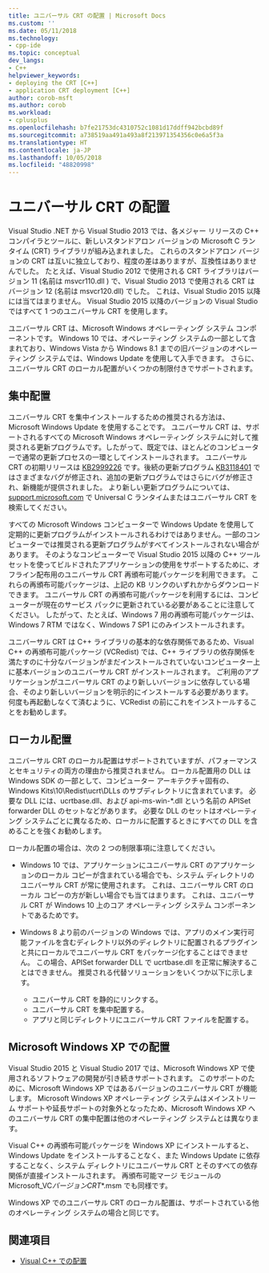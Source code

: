 ```yaml
---
title: ユニバーサル CRT の配置 | Microsoft Docs
ms.custom: ''
ms.date: 05/11/2018
ms.technology:
- cpp-ide
ms.topic: conceptual
dev_langs:
- C++
helpviewer_keywords:
- deploying the CRT [C++]
- application CRT deployment [C++]
author: corob-msft
ms.author: corob
ms.workload:
- cplusplus
ms.openlocfilehash: b7fe21753dc4310752c1081d17ddff942bcbd89f
ms.sourcegitcommit: a738519aa491a493a8f213971354356c0e6a5f3a
ms.translationtype: HT
ms.contentlocale: ja-JP
ms.lasthandoff: 10/05/2018
ms.locfileid: "48820998"
---
```

# <a name="universal-crt-deployment"></a>ユニバーサル CRT の配置

Visual Studio .NET から Visual Studio 2013 では、各メジャー リリースの C++ コンパイラとツールに、新しいスタンドアロン バージョンの Microsoft C ランタイム (CRT) ライブラリが組み込まれました。 これらのスタンドアロン バージョンの CRT は互いに独立しており、程度の差はありますが、互換性はありませんでした。 たとえば、Visual Studio 2012 で使用される CRT ライブラリはバージョン 11 (名前は msvcr110.dll ) で、Visual Studio 2013 で使用される CRT はバージョン 12 (名前は msvcr120.dll) でした。 これは、Visual Studio 2015 以降には当てはまりません。 Visual Studio 2015 以降のバージョンの Visual Studio ではすべて 1 つのユニバーサル CRT を使用します。

ユニバーサル CRT は、Microsoft Windows オペレーティング システム コンポーネントです。 Windows 10 では、オペレーティング システムの一部として含まれており、Windows Vista から Windows 8.1 までの旧バージョンのオペレーティング システムでは、Windows Update を使用して入手できます。 さらに、ユニバーサル CRT のローカル配置がいくつかの制限付きでサポートされます。

## <a name="central-deployment"></a>集中配置

ユニバーサル CRT を集中インストールするための推奨される方法は、Microsoft Windows Update を使用することです。 ユニバーサル CRT は、サポートされるすべての Microsoft Windows オペレーティング システムに対して推奨される更新プログラムです。したがって、既定では、ほとんどのコンピューターで通常の更新プロセスの一環としてインストールされます。 ユニバーサル CRT の初期リリースは [KB2999226](https://support.microsoft.com/kb/2999226) です。後続の更新プログラム [KB3118401](https://support.microsoft.com/kb/3118401) ではさまざまなバグが修正され、追加の更新プログラムではさらにバグが修正され、新機能が提供されました。 より新しい更新プログラムについては、[support.microsoft.com](https://support.microsoft.com) で Universal C ランタイムまたはユニバーサル CRT を検索してください。

すべての Microsoft Windows コンピューターで Windows Update を使用して定期的に更新プログラムがインストールされるわけではありません。一部のコンピューターでは推奨される更新プログラムがすべてインストールされない場合があります。 そのようなコンピューターで Visual Studio 2015 以降の C++ ツールセットを使ってビルドされたアプリケーションの使用をサポートするために、オフライン配布用のユニバーサル CRT 再頒布可能パッケージを利用できます。 これらの再頒布可能パッケージは、上記の KB リンクのいずれかからダウンロードできます。 ユニバーサル CRT の再頒布可能パッケージを利用するには、コンピューターが現在のサービス パックに更新されている必要があることに注意してください。 したがって、たとえば、Windows 7 用の再頒布可能パッケージは、Windows 7 RTM ではなく、Windows 7 SP1 にのみインストールされます。

ユニバーサル CRT は C++ ライブラリの基本的な依存関係であるため、Visual C++ の再頒布可能パッケージ (VCRedist) では、C++ ライブラリの依存関係を満たすのに十分なバージョンがまだインストールされていないコンピューター上に基本バージョンのユニバーサル CRT がインストールされます。 ご利用のアプリケーションがユニバーサル CRT のより新しいバージョンに依存している場合、そのより新しいバージョンを明示的にインストールする必要があります。 何度も再起動しなくて済むように、VCRedist の前にこれをインストールすることをお勧めします。

## <a name="local-deployment"></a>ローカル配置

ユニバーサル CRT のローカル配置はサポートされていますが、パフォーマンスとセキュリティの両方の理由から推奨されません。  ローカル配置用の DLL は Windows SDK の一部として、コンピューター アーキテクチャ固有の、Windows Kits\\10\\Redist\\ucrt\\DLLs のサブディレクトリに含まれています。 必要な DLL には、ucrtbase.dll、および api-ms-win-\*.dll という名前の APISet forwarder DLL のセットなどがあります。 必要な DLL のセットはオペレーティング システムごとに異なるため、ローカルに配置するときにすべての DLL を含めることを強くお勧めします。

ローカル配置の場合は、次の 2 つの制限事項に注意してください。

- Windows 10 では、アプリケーションにユニバーサル CRT のアプリケーションのローカル コピーが含まれている場合でも、システム ディレクトリのユニバーサル CRT が常に使用されます。 これは、ユニバーサル CRT のローカル コピーの方が新しい場合でも当てはまります。 これは、ユニバーサル CRT が Windows 10 上のコア オペレーティング システム コンポーネントであるためです。

- Windows 8 より前のバージョンの Windows では、アプリのメイン実行可能ファイルを含むディレクトリ以外のディレクトリに配置されるプラグインと共にローカルでユニバーサル CRT をパッケージ化することはできません。 この場合、APISet forwarder DLL で ucrtbase.dll を正常に解決することはできません。 推奨される代替ソリューションをいくつか以下に示します。

  - ユニバーサル CRT を静的にリンクする。
  - ユニバーサル CRT を集中配置する。
  - アプリと同じディレクトリにユニバーサル CRT ファイルを配置する。

## <a name="deployment-on-microsoft-windows-xp"></a>Microsoft Windows XP での配置

Visual Studio 2015 と Visual Studio 2017 では、Microsoft Windows XP で使用されるソフトウェアの開発が引き続きサポートされます。 このサポートのために、Microsoft Windows XP ではあるバージョンのユニバーサル CRT が機能します。 Microsoft Windows XP オペレーティング システムはメインストリーム サポートや延長サポートの対象外となったため、Microsoft Windows XP へのユニバーサル CRT の集中配置は他のオペレーティング システムとは異なります。

Visual C++ の再頒布可能パッケージを Windows XP にインストールすると、Windows Update をインストールすることなく、また Windows Update に依存することなく、システム ディレクトリにユニバーサル CRT とそのすべての依存関係が直接インストールされます。 再頒布可能マージ モジュールの Microsoft_VC*バージョン*_CRT_\*.msm でも同様です。

Windows XP でのユニバーサル CRT のローカル配置は、サポートされている他のオペレーティング システムの場合と同じです。

## <a name="see-also"></a>関連項目

- [Visual C++ での配置](deployment-in-visual-cpp.md)
